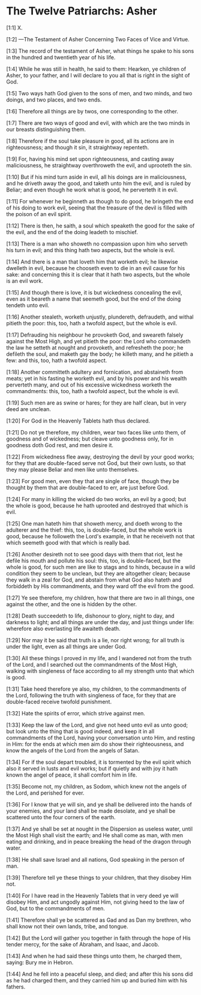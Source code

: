 # The Twelve Patriarchs: Asher

[1:1] X.

[1:2] —The Testament of Asher Concerning Two Faces of Vice and Virtue.

[1:3] The record of the testament of Asher, what things he spake to his sons in the hundred and twentieth year of his life.

[1:4] While he was still in health, he said to them:  Hearken, ye children of Asher, to your father, and I will declare to you all that is right in the sight of God.

[1:5] Two ways hath God given to the sons of men, and two minds, and two doings, and two places, and two ends.

[1:6] Therefore all things are by twos, one corresponding to the other.

[1:7] There are two ways of good and evil, with which are the two minds in our breasts distinguishing them.

[1:8] Therefore if the soul take pleasure in good, all its actions are in righteousness; and though it sin, it straightway repenteth.

[1:9] For, having his mind set upon righteousness, and casting away maliciousness, he straightway overthroweth the evil, and uprooteth the sin.

[1:10] But if his mind turn aside in evil, all his doings are in maliciousness, and he driveth away the good, and taketh unto him the evil, and is ruled by Beliar; and even though he work what is good, he perverteth it in evil.

[1:11] For whenever he beginneth as though to do good, he bringeth the end of his doing to work evil, seeing that the treasure of the devil is filled with the poison of an evil spirit.

[1:12] There is then, he saith, a soul which speaketh the good for the sake of the evil, and the end of the doing leadeth to mischief.

[1:13] There is a man who showeth no compassion upon him who serveth his turn in evil; and this thing hath two aspects, but the whole is evil.

[1:14] And there is a man that loveth him that worketh evil; he likewise dwelleth in evil, because he chooseth even to die in an evil cause for his sake:  and concerning this it is clear that it hath two aspects, but the whole is an evil work.

[1:15] And though there is love, it is but wickedness concealing the evil, even as it beareth a name that seemeth good, but the end of the doing tendeth unto evil.

[1:16] Another stealeth, worketh unjustly, plundereth, defraudeth, and withal pitieth the poor:  this, too, hath a twofold aspect, but the whole is evil.

[1:17] Defrauding his neighbour he provoketh God, and sweareth falsely against the Most High, and yet pitieth the poor:  the Lord who commandeth the law he setteth at nought and provoketh, and refresheth the poor; he defileth the soul, and maketh gay the body; he killeth many, and he pitieth a few:  and this, too, hath a twofold aspect.

[1:18] Another committeth adultery and fornication, and abstaineth from meats; yet in his fasting he worketh evil, and by his power and his wealth perverteth many, and out of his excessive wickedness worketh the commandments:  this, too, hath a twofold aspect, but the whole is evil.

[1:19] Such men are as swine or hares; for they are half clean, but in very deed are unclean.

[1:20] For God in the Heavenly Tablets hath thus declared.

[1:21] Do not ye therefore, my children, wear two faces like unto them, of goodness and of wickedness; but cleave unto goodness only, for in goodness doth God rest, and men desire it.

[1:22] From wickedness flee away, destroying the devil by your good works; for they that are double-faced serve not God, but their own lusts, so that they may please Beliar and men like unto themselves.

[1:23] For good men, even they that are single of face, though they be thought by them that are double-faced to err, are just before God.

[1:24] For many in killing the wicked do two works, an evil by a good; but the whole is good, because he hath uprooted and destroyed that which is evil.

[1:25] One man hateth him that showeth mercy, and doeth wrong to the adulterer and the thief:  this, too, is double-faced, but the whole work is good, because he followeth the Lord's example, in that he receiveth not that which seemeth good with that which is really bad.

[1:26] Another desireth not to see good days with them that riot, lest he defile his mouth and pollute his soul:  this, too, is double-faced, but the whole is good, for such men are like to stags and to hinds, because in a wild condition they seem to be unclean, but they are altogether clean; because they walk in a zeal for God, and abstain from what God also hateth and forbiddeth by His commandments, and they ward off the evil from the good.

[1:27] Ye see therefore, my children, how that there are two in all things, one against the other, and the one is hidden by the other.

[1:28] Death succeedeth to life, dishonour to glory, night to day, and darkness to light; and all things are under the day, and just things under life:  wherefore also everlasting life awaiteth death.

[1:29] Nor may it be said that truth is a lie, nor right wrong; for all truth is under the light, even as all things are under God.

[1:30] All these things I proved in my life, and I wandered not from the truth of the Lord, and I searched out the commandments of the Most High, walking with singleness of face according to all my strength unto that which is good.

[1:31] Take heed therefore ye also, my children, to the commandments of the Lord, following the truth with singleness of face, for they that are double-faced receive twofold punishment.

[1:32] Hate the spirits of error, which strive against men.

[1:33] Keep the law of the Lord, and give not heed unto evil as unto good; but look unto the thing that is good indeed, and keep it in all commandments of the Lord, having your conversation unto Him, and resting in Him:  for the ends at which men aim do show their righteousness, and know the angels of the Lord from the angels of Satan.

[1:34] For if the soul depart troubled, it is tormented by the evil spirit which also it served in lusts and evil works; but if quietly and with joy it hath known the angel of peace, it shall comfort him in life.

[1:35] Become not, my children, as Sodom, which knew not the angels of the Lord, and perished for ever.

[1:36] For I know that ye will sin, and ye shall be delivered into the hands of your enemies, and your land shall be made desolate, and ye shall be scattered unto the four corners of the earth.

[1:37] And ye shall be set at nought in the Dispersion as useless water, until the Most High shall visit the earth; and He shall come as man, with men eating and drinking, and in peace breaking the head of the dragon through water.

[1:38] He shall save Israel and all nations, God speaking in the person of man.

[1:39] Therefore tell ye these things to your children, that they disobey Him not.

[1:40] For I have read in the Heavenly Tablets that in very deed ye will disobey Him, and act ungodly against Him, not giving heed to the law of God, but to the commandments of men.

[1:41] Therefore shall ye be scattered as Gad and as Dan my brethren, who shall know not their own lands, tribe, and tongue.

[1:42] But the Lord will gather you together in faith through the hope of His tender mercy, for the sake of Abraham, and Isaac, and Jacob.

[1:43] And when he had said these things unto them, he charged them, saying:  Bury me in Hebron.

[1:44] And he fell into a peaceful sleep, and died; and after this his sons did as he had charged them, and they carried him up and buried him with his fathers.

